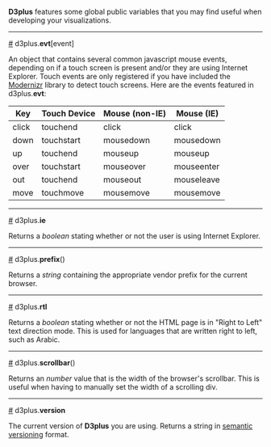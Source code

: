 **D3plus** features some global public variables that you may find useful when developing your visualizations.

***

<a name="evt" href="#wiki-evt">#</a> d3plus.**evt**[event]

An object that contains several common javascript mouse events, depending on if a touch screen is present and/or they are using Internet Explorer. Touch events are only registered if you have included the [Modernizr](Dependencies#modernizr) library to detect touch screens. Here are the events featured in d3plus.**evt**:

|Key|Touch Device|Mouse (non-IE)|Mouse (IE)|
|---|---|---|---|
|click|touchend|click|click|
|down|touchstart|mousedown|mousedown|
|up|touchend|mouseup|mouseup|
|over|touchstart|mouseover|mouseenter|
|out|touchend|mouseout|mouseleave|
|move|touchmove|mousemove|mousemove|

***

<a name="ie" href="#wiki-ie">#</a> d3plus.**ie**

Returns a *boolean* stating whether or not the user is using Internet Explorer.

***

<a name="prefix" href="#wiki-prefix">#</a> d3plus.**prefix**()

Returns a *string* containing the appropriate vendor prefix for the current browser.

***

<a name="rtl" href="#wiki-rtl">#</a> d3plus.**rtl**

Returns a *boolean* stating whether or not the HTML page is in "Right to Left" text direction mode. This is used for languages that are written right to left, such as Arabic.

***

<a name="scrollbar" href="#wiki-rtl">#</a> d3plus.**scrollbar**()

Returns an *number* value that is the width of the browser's scrollbar. This is useful when having to manually set the width of a scrolling div.

***

<a name="version" href="#wiki-version">#</a> d3plus.**version**

The current version of **D3plus** you are using. Returns a string in [semantic versioning](http://semver.org/) format.
